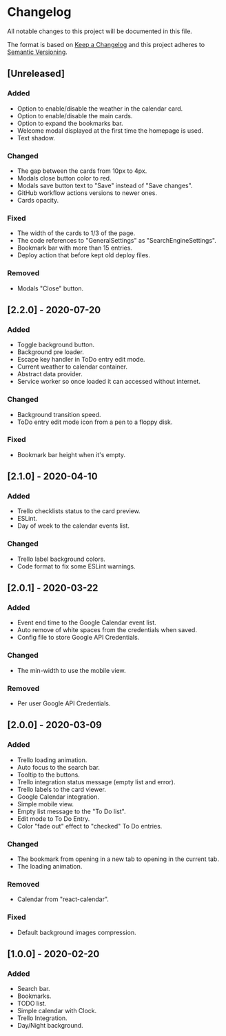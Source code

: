 # Changelog

All notable changes to this project will be documented in this file.

The format is based on [Keep a Changelog](https://keepachangelog.com/en/1.0.0/)
and this project adheres to [Semantic Versioning](https://semver.org/spec/v2.0.0.html).

## [Unreleased]

### Added
- Option to enable/disable the weather in the calendar card.
- Option to enable/disable the main cards.
- Option to expand the bookmarks bar.
- Welcome modal displayed at the first time the homepage is used.
- Text shadow.

### Changed
- The gap between the cards from 10px to 4px.
- Modals close button color to red.
- Modals save button text to "Save" instead of "Save changes".
- GitHub workflow actions versions to newer ones.
- Cards opacity.

### Fixed
- The width of the cards to 1/3 of the page.
- The code references to "GeneralSettings" as "SearchEngineSettings".
- Bookmark bar with more than 15 entries.
- Deploy action that before kept old deploy files.

### Removed
- Modals "Close" button.

## [2.2.0] - 2020-07-20

### Added
- Toggle background button.
- Background pre loader.
- Escape key handler in ToDo entry edit mode.
- Current weather to calendar container.
- Abstract data provider.
- Service worker so once loaded it can accessed without internet.

### Changed
- Background transition speed.
- ToDo entry edit mode icon from a pen to a floppy disk.

### Fixed
- Bookmark bar height when it's empty.

## [2.1.0] - 2020-04-10

### Added

- Trello checklists status to the card preview.
- ESLint.
- Day of week to the calendar events list.

### Changed

- Trello label background colors.
- Code format to fix some ESLint warnings.

## [2.0.1] - 2020-03-22

### Added

- Event end time to the Google Calendar event list.
- Auto remove of white spaces from the credentials when saved.
- Config file to store Google API Credentials.

### Changed

- The min-width to use the mobile view.

### Removed

- Per user Google API Credentials.

## [2.0.0] - 2020-03-09

### Added

- Trello loading animation.
- Auto focus to the search bar.
- Tooltip to the buttons.
- Trello integration status message (empty list and error).
- Trello labels to the card viewer.
- Google Calendar integration.
- Simple mobile view.
- Empty list message to the "To Do list".
- Edit mode to To Do Entry.
- Color "fade out" effect to "checked" To Do entries.

### Changed

- The bookmark from opening in a new tab to opening in the current tab.
- The loading animation.

### Removed

- Calendar from "react-calendar".

### Fixed

- Default background images compression.

## [1.0.0] - 2020-02-20

### Added

- Search bar.
- Bookmarks.
- TODO list.
- Simple calendar with Clock.
- Trello Integration.
- Day/Night background.
